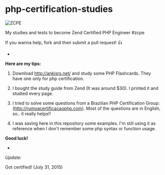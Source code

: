 php-certification-studies
=========================

![ZCPE](http://static.zend.com/cmsdata/training-images/logos/zce-php-engineer-logo-s.jpg)

My studies and tests to become Zend Certified PHP Engineer #zcpe

If you wanna help, fork and then submit a pull request!
:thumbsup:

-

**Here are my tips:**

1) Download http://ankisrs.net/ and study some PHP Flashcards. They have one only for php certification.

2) I bought the study guide from Zend (It was around $30). I printed it and studied every page.

3) I tried to solve some questions from a Brazilian PHP Certification Group:  (http://rumoacertificacaophp.com). Most of the questions are in English, so.. it really helps!!

4) I was saving here in this repository some examples. I'm still using it as reference when I don't remember some php syntax or function usage.

**Good luck!**

-

*Update:*

Got certified! (July 31, 2015)
